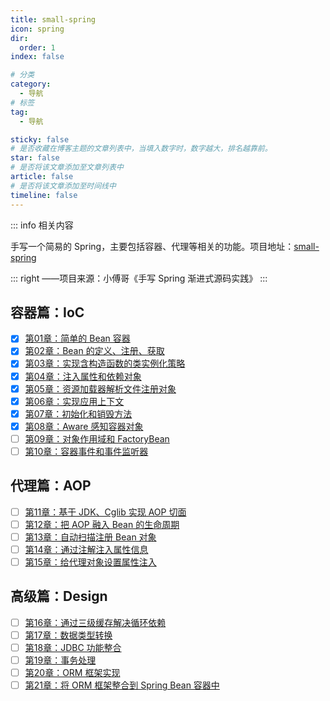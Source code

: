 ```yaml
---
title: small-spring
icon: spring
dir:
  order: 1
index: false

# 分类
category:
  - 导航
# 标签
tag:
  - 导航

sticky: false
# 是否收藏在博客主题的文章列表中，当填入数字时，数字越大，排名越靠前。
star: false
# 是否将该文章添加至文章列表中
article: false
# 是否将该文章添加至时间线中
timeline: false
---
```


::: info 相关内容

手写一个简易的 Spring，主要包括容器、代理等相关的功能。项目地址：[small-spring](https://github.com/AruNi-01/small-spring)

::: right
——项目来源：小傅哥《手写 Spring 渐进式源码实践》
:::

## 容器篇：IoC
- [x] [第01章：简单的 Bean 容器](ioc/第01章：简单的Bean容器.md)
- [x] [第02章：Bean 的定义、注册、获取](ioc/第02章：Bean%20的定义、注册、获取.md)
- [x] [第03章：实现含构造函数的类实例化策略](ioc/第03章：实现含构造函数的类实例化策略.md)
- [x] [第04章：注入属性和依赖对象](ioc/第04章：注入属性和依赖对象.md)
- [x] [第05章：资源加载器解析文件注册对象](ioc/第05章：资源加载器解析文件注册对象.md)
- [x] [第06章：实现应用上下文](ioc/第06章：实现应用上下文.md)
- [x] [第07章：初始化和销毁方法](ioc/第07章：初始化和销毁方法.md)
- [x] [第08章：Aware 感知容器对象](ioc/第08章：Aware%20感知容器对象.md)
- [ ] [第09章：对象作用域和 FactoryBean]()
- [ ] [第10章：容器事件和事件监听器]()

## 代理篇：AOP
- [ ] [第11章：基于 JDK、Cglib 实现 AOP 切面]()
- [ ] [第12章：把 AOP 融入 Bean 的生命周期]()
- [ ] [第13章：自动扫描注册 Bean 对象]()
- [ ] [第14章：通过注解注入属性信息]()
- [ ] [第15章：给代理对象设置属性注入]()

## 高级篇：Design
- [ ] [第16章：通过三级缓存解决循环依赖]()
- [ ] [第17章：数据类型转换]()
- [ ] [第18章：JDBC 功能整合]()
- [ ] [第19章：事务处理]()
- [ ] [第20章：ORM 框架实现]()
- [ ] [第21章：将 ORM 框架整合到 Spring Bean 容器中]()